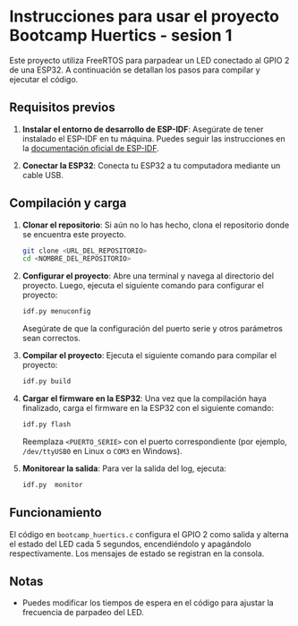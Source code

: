 # Instrucciones para usar el proyecto Bootcamp Huertics - sesion 1 

Este proyecto utiliza FreeRTOS para parpadear un LED conectado al GPIO 2 de una ESP32. A continuación se detallan los pasos para compilar y ejecutar el código.

## Requisitos previos

1. **Instalar el entorno de desarrollo de ESP-IDF**: Asegúrate de tener instalado el ESP-IDF en tu máquina. Puedes seguir las instrucciones en la [documentación oficial de ESP-IDF](https://docs.espressif.com/projects/esp-idf/en/latest/esp32/get-started/index.html).

2. **Conectar la ESP32**: Conecta tu ESP32 a tu computadora mediante un cable USB.

## Compilación y carga

1. **Clonar el repositorio**: Si aún no lo has hecho, clona el repositorio donde se encuentra este proyecto.

   ```bash
   git clone <URL_DEL_REPOSITORIO>
   cd <NOMBRE_DEL_REPOSITORIO>
   ```

2. **Configurar el proyecto**: Abre una terminal y navega al directorio del proyecto. Luego, ejecuta el siguiente comando para configurar el proyecto:

   ```bash
   idf.py menuconfig
   ```

   Asegúrate de que la configuración del puerto serie y otros parámetros sean correctos.

3. **Compilar el proyecto**: Ejecuta el siguiente comando para compilar el proyecto:

   ```bash
   idf.py build
   ```

4. **Cargar el firmware en la ESP32**: Una vez que la compilación haya finalizado, carga el firmware en la ESP32 con el siguiente comando:

   ```bash
   idf.py flash
   ```

   Reemplaza `<PUERTO_SERIE>` con el puerto correspondiente (por ejemplo, `/dev/ttyUSB0` en Linux o `COM3` en Windows).

5. **Monitorear la salida**: Para ver la salida del log, ejecuta:

   ```bash
   idf.py  monitor
   ```

## Funcionamiento

El código en `bootcamp_huertics.c` configura el GPIO 2 como salida y alterna el estado del LED cada 5 segundos, encendiéndolo y apagándolo respectivamente. Los mensajes de estado se registran en la consola.

## Notas

- Puedes modificar los tiempos de espera en el código para ajustar la frecuencia de parpadeo del LED.